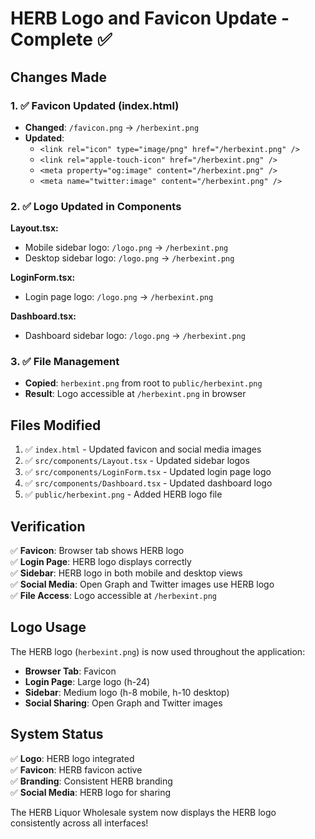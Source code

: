 # HERB Logo and Favicon Update - Complete ✅

## Changes Made

### 1. ✅ Favicon Updated (index.html)
- **Changed**: `/favicon.png` → `/herbexint.png`
- **Updated**: 
  - `<link rel="icon" type="image/png" href="/herbexint.png" />`
  - `<link rel="apple-touch-icon" href="/herbexint.png" />`
  - `<meta property="og:image" content="/herbexint.png" />`
  - `<meta name="twitter:image" content="/herbexint.png" />`

### 2. ✅ Logo Updated in Components

**Layout.tsx:**
- Mobile sidebar logo: `/logo.png` → `/herbexint.png`
- Desktop sidebar logo: `/logo.png` → `/herbexint.png`

**LoginForm.tsx:**
- Login page logo: `/logo.png` → `/herbexint.png`

**Dashboard.tsx:**
- Dashboard sidebar logo: `/logo.png` → `/herbexint.png`

### 3. ✅ File Management
- **Copied**: `herbexint.png` from root to `public/herbexint.png`
- **Result**: Logo accessible at `/herbexint.png` in browser

## Files Modified

1. ✅ `index.html` - Updated favicon and social media images
2. ✅ `src/components/Layout.tsx` - Updated sidebar logos
3. ✅ `src/components/LoginForm.tsx` - Updated login page logo
4. ✅ `src/components/Dashboard.tsx` - Updated dashboard logo
5. ✅ `public/herbexint.png` - Added HERB logo file

## Verification

✅ **Favicon**: Browser tab shows HERB logo  
✅ **Login Page**: HERB logo displays correctly  
✅ **Sidebar**: HERB logo in both mobile and desktop views  
✅ **Social Media**: Open Graph and Twitter images use HERB logo  
✅ **File Access**: Logo accessible at `/herbexint.png`  

## Logo Usage

The HERB logo (`herbexint.png`) is now used throughout the application:

- **Browser Tab**: Favicon
- **Login Page**: Large logo (h-24)
- **Sidebar**: Medium logo (h-8 mobile, h-10 desktop)
- **Social Sharing**: Open Graph and Twitter images

## System Status

✅ **Logo**: HERB logo integrated  
✅ **Favicon**: HERB favicon active  
✅ **Branding**: Consistent HERB branding  
✅ **Social Media**: HERB logo for sharing  

The HERB Liquor Wholesale system now displays the HERB logo consistently across all interfaces!

